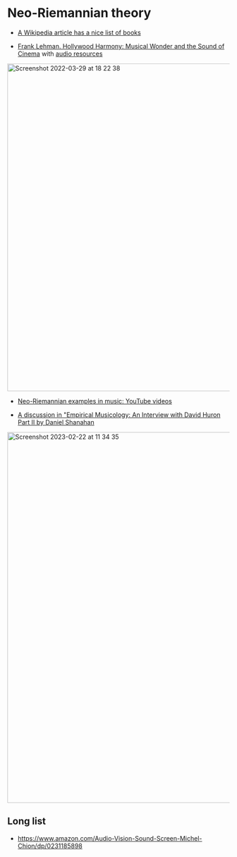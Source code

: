 Neo-Riemannian theory
===

- [A Wikipedia article has a nice list of books](https://en.wikipedia.org/wiki/Neo-Riemannian_theory)

- [Frank Lehman. Hollywood Harmony: Musical Wonder and the Sound of Cinema](https://www.amazon.com/Hollywood-Harmony-Musical-Wonder-Cinema/dp/0190606401)
with [audio resources](https://global.oup.com/us/companion.websites/9780190606404/resources/)

<img width="743" alt="Screenshot 2022-03-29 at 18 22 38" src="https://user-images.githubusercontent.com/1491908/160610249-94f4dc74-c595-4cd9-b996-6bf157422464.png">

- [Neo-Riemannian examples in music: YouTube videos](https://alpof.wordpress.com/2021/10/09/neo-riemannian-examples-in-music/)

- [A discussion in "Empirical Musicology: An Interview with David Huron Part II by Daniel Shanahan](https://emusicology.org/article/view/8103/6032)

<img width="841" alt="Screenshot 2023-02-22 at 11 34 35" src="https://user-images.githubusercontent.com/1491908/220553202-d859e19d-6428-4659-bda1-b1825ef06208.png">


Long list
---

- https://www.amazon.com/Audio-Vision-Sound-Screen-Michel-Chion/dp/0231185898

